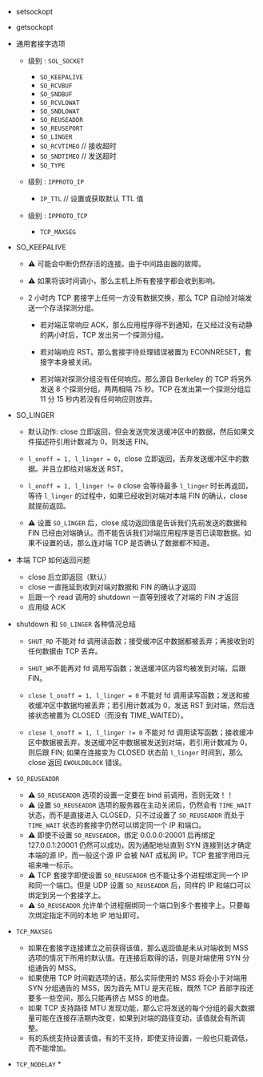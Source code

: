 
* setsockopt
* getsockopt

* 通用套接字选项
   * 级别 : `SOL_SOCKET`
		* `SO_KEEPALIVE`
		* `SO_RCVBUF`
		* `SO_SNDBUF`
		* `SO_RCVLOWAT`
		* `SO_SNDLOWAT`
		* `SO_REUSEADDR`
		* `SO_REUSEPORT`
		* `SO_LINGER`
		* `SO_RCVTIMEO` // 接收超时
		* `SO_SNDTIMEO`  // 发送超时
		* `SO_TYPE`
		
	* 级别 : `IPPROTO_IP`
	   * `IP_TTL` // 设置或获取默认 TTL 值

	* 级别 : `IPPROTO_TCP`
	   * `TCP_MAXSEG`
	
* SO_KEEPALIVE
   * ⚠️ 可能会中断仍然存活的连接。由于中间路由器的故障。
   * ⚠️ 如果将该时间调小，那么主机上所有套接字都会收到影响。
   * 2 小时内 TCP 套接字上任何一方没有数据交换，那么 TCP 自动给对端发送一个存活探测分组。
   
      * 若对端正常响应 ACK，那么应用程序得不到通知，在又经过没有动静的两小时后，TCP 发出另一个探测分组。
      
      * 若对端响应 RST。那么套接字待处理错误被置为 ECONNRESET，套接字本身被关闭。
      
      * 若对端对探测分组没有任何响应。那么源自 Berkeley 的 TCP 将另外发送 8 个探测分组，两两相隔  75 秒。TCP 在发出第一个探测分组后 11 分 15 秒内若没有任何响应则放弃。
      
* SO_LINGER

   * 默认动作: close 立即返回，但会发送完发送缓冲区中的数据，然后如果文件描述符引用计数减为 0，则发送 FIN。
   
   * `l_onoff = 1, l_linger = 0`，close 立即返回，丢弃发送缓冲区中的数据。并且立即给对端发送 RST。
   
   * `l_onoff = 1, l_linger != 0` close 会等待最多 `l_linger` 时长再返回，等待 `l_linger` 的过程中，如果已经收到对端对本端 FIN 的确认，close 就提前返回。  
   
   * ⚠️ 设置 `SO_LINGER` 后，close 成功返回值是告诉我们先前发送的数据和 FIN 已经由对端确认。而不能告诉我们对端应用程序是否已读取数据。如果不设置的话，那么连对端 TCP 是否确认了数据都不知道。


* 本端 TCP 如何返回问题
   * close 后立即返回（默认）
   * close 一直拖延到收到对端对数据和 FIN 的确认才返回
   * 后跟一个 read 调用的 shutdown 一直等到接收了对端的 FIN 才返回
   * 应用级 ACK

* shutdown 和 `SO_LINGER` 各种情况总结
   * `SHUT_RD` 不能对 fd 调用读函数；接受缓冲区中数据都被丢弃；再接收到的任何数据由 TCP 丢弃。
   
   * `SHUT_WR`不能再对 fd 调用写函数；发送缓冲区内容均被发到对端，后跟 FIN。
   
   * `close l_onoff = 1, l_linger = 0` 不能对 fd 调用读写函数；发送和接收缓冲区中数据均被丢弃；若引用计数减为 0，发送 RST 到对端，然后连接状态被置为 CLOSED（而没有 TIME_WAITED）。
   
   * `close l_onoff = 1, l_linger != 0` 不能对 fd 调用读写函数；接收缓冲区中数据被丢弃，发送缓冲区中数据被发送到对端，若引用计数减为 0，则后跟 FIN; 如果在连接变为 CLOSED 状态前 `l_linger` 时间到，那么 close 返回 `EWOULDBLOCK` 错误。

* `SO_REUSEADDR`
   * ⚠️ `SO_REUSEADDR` 选项的设置一定要在 bind 前调用，否则无效！！
   * ⚠️ 设置 `SO_REUSEADDR` 选项的服务器在主动关闭后，仍然会有 `TIME_WAIT` 状态，而不是直接进入 CLOSED，只不过设置了 `SO_REUSEADDR` 而处于 `TIME_WAIT` 状态的套接字仍然可以绑定同一个 IP 和端口。
   * ⚠️ 即使不设置 `SO_REUSEADDR`，绑定 0.0.0.0:20001 后再绑定 127.0.0.1:20001 仍然可以成功，因为通配地址直到 SYN 连接到达才确定本端的源 IP，而一般这个源 IP 会被 NAT 成私网 IP。TCP 套接字用四元祖来唯一标示。
   * ⚠️ TCP 套接字即使设置 `SO_REUSEADDR` 也不能让多个进程绑定同一个 IP 和同一个端口。但是 UDP 设置 `SO_REUSEADDR` 后，同样的 IP 和端口可以绑定到另一个套接字上。
   * ⚠️ `SO_REUSEADDR` 允许单个进程捆绑同一个端口到多个套接字上。只要每次绑定指定不同的本地 IP 地址即可。

* `TCP_MAXSEG`
   * 如果在套接字连接建立之前获得该值，那么返回值是未从对端收到 MSS 选项的情况下所用的默认值。在连接后取得的话，则是对端使用 SYN 分组通告的 MSS。
   * 如果使用 TCP 时间戳选项的话，那么实际使用的 MSS 将会小于对端用 SYN 分组通告的 MSS，因为首先 MTU 是天花板，既然 TCP 首部字段还要多一些空间，那么只能再挤占 MSS 的地盘。
   * 如果 TCP 支持路径 MTU 发现功能，那么它将发送的每个分组的最大数据量可能在连接存活期内改变，如果到对端的路径变动，该值就会有所调整。
   * 有的系统支持设置该值，有的不支持，即使支持设置，一般也只能调低，而不能增加。

* `TCP_NODELAY`
   *  

   



